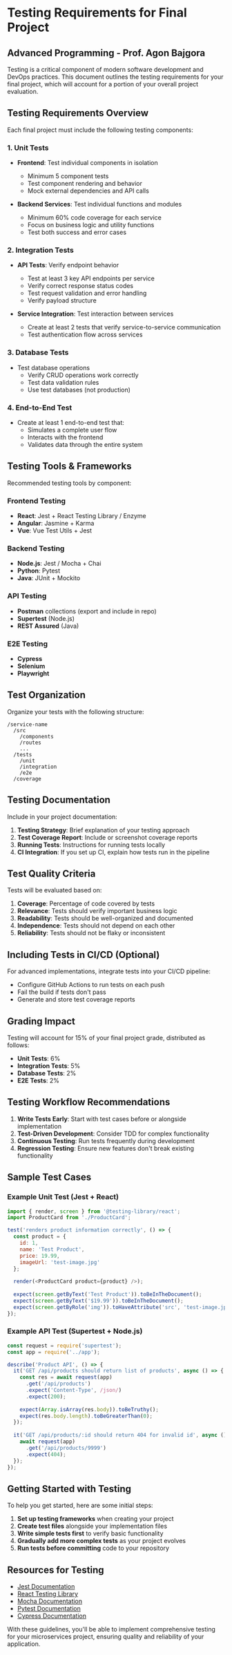 # Testing Requirements for Final Project
## Advanced Programming - Prof. Agon Bajgora

Testing is a critical component of modern software development and DevOps practices. This document outlines the testing requirements for your final project, which will account for a portion of your overall project evaluation.

## Testing Requirements Overview

Each final project must include the following testing components:

### 1. Unit Tests

- **Frontend**: Test individual components in isolation
  - Minimum 5 component tests
  - Test component rendering and behavior
  - Mock external dependencies and API calls

- **Backend Services**: Test individual functions and modules
  - Minimum 60% code coverage for each service
  - Focus on business logic and utility functions
  - Test both success and error cases

### 2. Integration Tests

- **API Tests**: Verify endpoint behavior
  - Test at least 3 key API endpoints per service
  - Verify correct response status codes
  - Test request validation and error handling
  - Verify payload structure

- **Service Integration**: Test interaction between services
  - Create at least 2 tests that verify service-to-service communication
  - Test authentication flow across services

### 3. Database Tests

- Test database operations
  - Verify CRUD operations work correctly
  - Test data validation rules
  - Use test databases (not production)

### 4. End-to-End Test

- Create at least 1 end-to-end test that:
  - Simulates a complete user flow
  - Interacts with the frontend
  - Validates data through the entire system

## Testing Tools & Frameworks

Recommended testing tools by component:

### Frontend Testing
- **React**: Jest + React Testing Library / Enzyme
- **Angular**: Jasmine + Karma
- **Vue**: Vue Test Utils + Jest

### Backend Testing
- **Node.js**: Jest / Mocha + Chai
- **Python**: Pytest
- **Java**: JUnit + Mockito

### API Testing
- **Postman** collections (export and include in repo)
- **Supertest** (Node.js)
- **REST Assured** (Java)

### E2E Testing
- **Cypress**
- **Selenium**
- **Playwright**

## Test Organization

Organize your tests with the following structure:

```
/service-name
  /src
    /components
    /routes
    ...
  /tests
    /unit
    /integration
    /e2e
  /coverage
```

## Testing Documentation

Include in your project documentation:

1. **Testing Strategy**: Brief explanation of your testing approach
2. **Test Coverage Report**: Include or screenshot coverage reports
3. **Running Tests**: Instructions for running tests locally
4. **CI Integration**: If you set up CI, explain how tests run in the pipeline

## Test Quality Criteria

Tests will be evaluated based on:

1. **Coverage**: Percentage of code covered by tests
2. **Relevance**: Tests should verify important business logic
3. **Readability**: Tests should be well-organized and documented
4. **Independence**: Tests should not depend on each other
5. **Reliability**: Tests should not be flaky or inconsistent

## Including Tests in CI/CD (Optional)

For advanced implementations, integrate tests into your CI/CD pipeline:

- Configure GitHub Actions to run tests on each push
- Fail the build if tests don't pass
- Generate and store test coverage reports

## Grading Impact

Testing will account for 15% of your final project grade, distributed as follows:

- **Unit Tests**: 6%
- **Integration Tests**: 5%
- **Database Tests**: 2%
- **E2E Tests**: 2%

## Testing Workflow Recommendations

1. **Write Tests Early**: Start with test cases before or alongside implementation
2. **Test-Driven Development**: Consider TDD for complex functionality
3. **Continuous Testing**: Run tests frequently during development
4. **Regression Testing**: Ensure new features don't break existing functionality

## Sample Test Cases

### Example Unit Test (Jest + React)

```javascript
import { render, screen } from '@testing-library/react';
import ProductCard from './ProductCard';

test('renders product information correctly', () => {
  const product = {
    id: 1,
    name: 'Test Product',
    price: 19.99,
    imageUrl: 'test-image.jpg'
  };
  
  render(<ProductCard product={product} />);
  
  expect(screen.getByText('Test Product')).toBeInTheDocument();
  expect(screen.getByText('$19.99')).toBeInTheDocument();
  expect(screen.getByRole('img')).toHaveAttribute('src', 'test-image.jpg');
});
```

### Example API Test (Supertest + Node.js)

```javascript
const request = require('supertest');
const app = require('../app');

describe('Product API', () => {
  it('GET /api/products should return list of products', async () => {
    const res = await request(app)
      .get('/api/products')
      .expect('Content-Type', /json/)
      .expect(200);
    
    expect(Array.isArray(res.body)).toBeTruthy();
    expect(res.body.length).toBeGreaterThan(0);
  });
  
  it('GET /api/products/:id should return 404 for invalid id', async () => {
    await request(app)
      .get('/api/products/9999')
      .expect(404);
  });
});
```

## Getting Started with Testing

To help you get started, here are some initial steps:

1. **Set up testing frameworks** when creating your project
2. **Create test files** alongside your implementation files
3. **Write simple tests first** to verify basic functionality
4. **Gradually add more complex tests** as your project evolves
5. **Run tests before committing** code to your repository

## Resources for Testing

- [Jest Documentation](https://jestjs.io/docs/getting-started)
- [React Testing Library](https://testing-library.com/docs/react-testing-library/intro/)
- [Mocha Documentation](https://mochajs.org/)
- [Pytest Documentation](https://docs.pytest.org/)
- [Cypress Documentation](https://docs.cypress.io/)

With these guidelines, you'll be able to implement comprehensive testing for your microservices project, ensuring quality and reliability of your application.